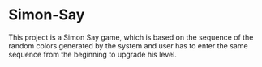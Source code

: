 # Simon-Say
This project is a Simon Say game, which is based on the sequence of the random colors generated by the system and user has to enter the same sequence from the beginning to upgrade his level.